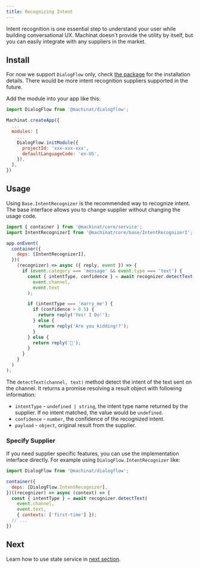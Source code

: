 ```yaml
---
title: Recognizing Intent
---
```


Intent recognition is one essential step to understand your user while building conversational UX. Machinat doesn't provide the utility by itself, but you can easily integrate with any suppliers in the market.

## Install

For now we support `DialogFlow` only, check [the package](https://github.com/machinat/machinat/tree/master/packages/dialogflow) for the installation details. There would be more intent recognition suppliers supported in the future.

Add the module into your app like this:

```js
import DialogFlow from '@machinat/dialogflow';

Machinat.createApp({
  ...
  modules: [
    ...
    DialogFlow.initModule({
      projectId: 'xxx-xxx-xxx',
      defaultLanguageCode: 'en-US',
    }),
  ],
})
```

## Usage

Using `Base.IntentRecognizer` is the recommended way to recognize intent. The base interface allows you to change supplier without changing the usage code.

```js
import { container } from '@machinat/core/service';
import IntentRecognizerI from '@machinat/core/base/IntentRecognizerI';

app.onEvent(
  container({
    deps: [IntentRecognizerI],
  })(
    (recognizer) => async ({ reply, event }) => {
      if (event.category === 'message' && event.type === 'text') {
        const { intentType, confidence } = await recognizer.detectText(
          event.channel,
          event.text
        );

        if (intentType === 'marry_me') {
          if (confidence > 0.5) {
            return reply('Yes! I Do!');
          } else {
            return reply('Are you kidding!?');
          }
        } else {
          return reply('🙂');
        }
      }
    }
  )
);
```

The `detectText(channel, text)` method detect the intent of the text sent on the channel. It returns a promise resolving a result object with following information:

- `intentType` - `undefined | string`, the intent type name returned by the supplier. If no intent matched, the value would be `undefined`.
- `confidence` - `number`, the confidence of the recognized intent.
- `payload` - `object`, original result from the supplier.

### Specify Supplier

If you need supplier specific features, you can use the implementation interface directly. For example using `DialogFlow.IntentRecognizer` like:

```js
import DialogFlow from '@machinat/dialogflow';

container({
  deps: [DialogFlow.IntentRecognizer],
})((recognizer) => async (context) => {
  const { intentType } = await recognizer.detectText(
    event.channel,
    event.text,
    { contexts: ['first-time'] });
  // ...
})
```

## Next

Learn how to use state service in [next section](using-states.md).
